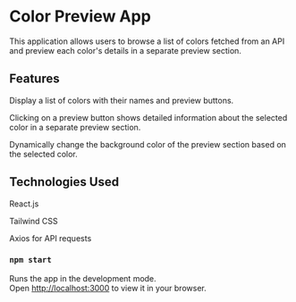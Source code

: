 # Color Preview App

This application allows users to browse a list of colors fetched from an API and preview each color's details in a separate preview section.

## Features
Display a list of colors with their names and preview buttons.

Clicking on a preview button shows detailed information about the selected color in a separate preview section.

Dynamically change the background color of the preview section based on the selected color.

## Technologies Used
React.js

Tailwind CSS

Axios for API requests

### `npm start`

Runs the app in the development mode.\
Open [http://localhost:3000](http://localhost:3000) to view it in your browser.
